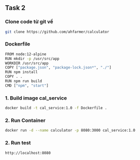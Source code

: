 ## Task 2
### Clone code từ git về
```sh
git clone https://github.com/ahfarmer/calculator 
```
### Dockerfile
```sh
FROM node:12-alpine
RUN mkdir -p /usr/src/app
WORKDIR /usr/src/app
COPY ["package.json", "package-lock.json*", "./"]
RUN npm install
COPY . .
RUN npm run build
CMD ["npm", "start"]
```
### 1. Build image cal_service
```sh
docker build -t cal_service:1.0 -f Dockerfile .
```
### 2. Run Container
```sh
docker run -d --name calculator -p 8080:3000 cal_service:1.0
```
### 2. Run test
```sh
http://localhost:8080
```